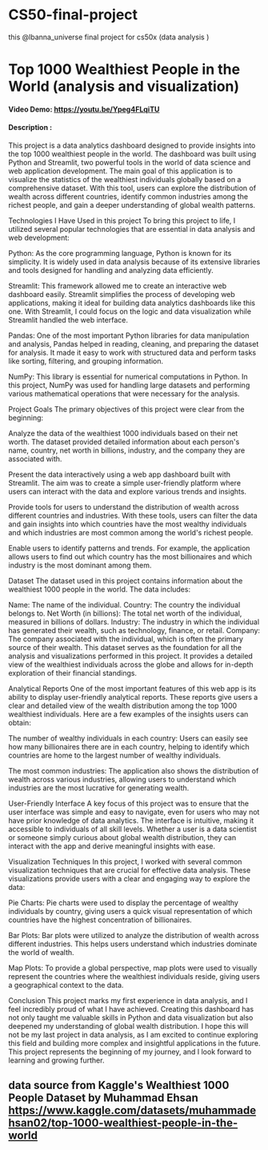 # CS50-final-project
this @lbanna_universe final project for cs50x (data analysis )


# Top 1000 Wealthiest People in the World (analysis and visualization)
#### Video Demo:  <https://youtu.be/Ypeg4FLqiTU>
#### Description :
This project is a data analytics dashboard designed to provide insights into the top 1000 wealthiest people in the world. The dashboard was built using Python and Streamlit, two powerful tools in the world of data science and web application development. The main goal of this application is to visualize the statistics of the wealthiest individuals globally based on a comprehensive dataset. With this tool, users can explore the distribution of wealth across different countries, identify common industries among the richest people, and gain a deeper understanding of global wealth patterns.

Technologies I Have Used in this project
To bring this project to life, I utilized several popular technologies that are essential in data analysis and web development:

Python: As the core programming language, Python is known for its simplicity. It is widely used in data analysis because of its extensive libraries and tools designed for handling and analyzing data efficiently.

Streamlit: This framework allowed me to create an interactive web dashboard easily. Streamlit simplifies the process of developing web applications, making it ideal for building data analytics dashboards like this one. With Streamlit, I could focus on the logic and data visualization while Streamlit handled the web interface.

Pandas: One of the most important Python libraries for data manipulation and analysis, Pandas helped in reading, cleaning, and preparing the dataset for analysis. It made it easy to work with structured data and perform tasks like sorting, filtering, and grouping information.

NumPy: This library is essential for numerical computations in Python. In this project, NumPy was used for handling large datasets and performing various mathematical operations that were necessary for the analysis.

Project Goals
The primary objectives of this project were clear from the beginning:

Analyze the data of the wealthiest 1000 individuals based on their net worth. The dataset provided detailed information about each person's name, country, net worth in billions, industry, and the company they are associated with.

Present the data interactively using a web app dashboard built with Streamlit. The aim was to create a simple user-friendly platform where users can interact with the data and explore various trends and insights.

Provide tools for users to understand the distribution of wealth across different countries and industries. With these tools, users can filter the data and gain insights into which countries have the most wealthy individuals and which industries are most common among the world's richest people.

Enable users to identify patterns and trends. For example, the application allows users to find out which country has the most billionaires and which industry is the most dominant among them.

Dataset
The dataset used in this project contains information about the wealthiest 1000 people in the world. The data includes:

Name: The name of the individual.
Country: The country the individual belongs to.
Net Worth (in billions): The total net worth of the individual, measured in billions of dollars.
Industry: The industry in which the individual has generated their wealth, such as technology, finance, or retail.
Company: The company associated with the individual, which is often the primary source of their wealth.
This dataset serves as the foundation for all the analysis and visualizations performed in this project. It provides a detailed view of the wealthiest individuals across the globe and allows for in-depth exploration of their financial standings.

Analytical Reports
One of the most important features of this web app is its ability to display user-friendly analytical reports. These reports give users a clear and detailed view of the wealth distribution among the top 1000 wealthiest individuals. Here are a few examples of the insights users can obtain:

The number of wealthy individuals in each country: Users can easily see how many billionaires there are in each country, helping to identify which countries are home to the largest number of wealthy individuals.

The most common industries: The application also shows the distribution of wealth across various industries, allowing users to understand which industries are the most lucrative for generating wealth.

User-Friendly Interface
A key focus of this project was to ensure that the user interface was simple and easy to navigate, even for users who may not have prior knowledge of data analytics. The interface is intuitive, making it accessible to individuals of all skill levels. Whether a user is a data scientist or someone simply curious about global wealth distribution, they can interact with the app and derive meaningful insights with ease.

Visualization Techniques
In this project, I worked with several common visualization techniques that are crucial for effective data analysis. These visualizations provide users with a clear and engaging way to explore the data:

Pie Charts: Pie charts were used to display the percentage of wealthy individuals by country, giving users a quick visual representation of which countries have the highest concentration of billionaires.

Bar Plots: Bar plots were utilized to analyze the distribution of wealth across different industries. This helps users understand which industries dominate the world of wealth.

Map Plots: To provide a global perspective, map plots were used to visually represent the countries where the wealthiest individuals reside, giving users a geographical context to the data.

Conclusion
This project marks my first experience in data analysis, and I feel incredibly proud of what I have achieved. Creating this dashboard has not only taught me valuable skills in Python and data visualization but also deepened my understanding of global wealth distribution. I hope this will not be my last project in data analysis, as I am excited to continue exploring this field and building more complex and insightful applications in the future. This project represents the beginning of my journey, and I look forward to learning and growing further.


## data source  from Kaggle's Wealthiest 1000 People Dataset by Muhammad Ehsan  <https://www.kaggle.com/datasets/muhammadehsan02/top-1000-wealthiest-people-in-the-world>

